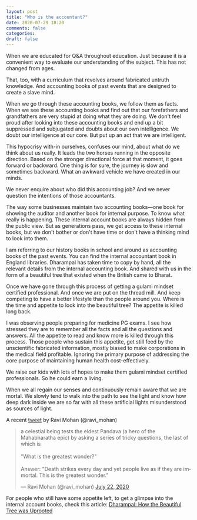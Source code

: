 ```yaml
---
layout: post
title: "Who is the accountant?"
date: 2020-07-29 18:20
comments: false
categories:
draft: false
---
```


When we are educated for Q&A throughout education. Just because it is a convenient way to evaluate our understanding of the subject. This has not changed from ages.

That, too, with a curriculum that revolves around fabricated untruth knowledge. And accounting books of past events that are designed to create a slave mind.

When we go through these accounting books, we follow them as facts. When we see these accounting books and find out that our forefathers and grandfathers are very stupid at doing what they are doing. We don't feel proud after looking into these accounting books and end up a bit suppressed and subjugated and doubts about our own intelligence. We doubt our intelligence at our core. But put up an act that we are intelligent.

This hypocrisy with-in ourselves, confuses our mind, about what do we think about us really. It leads the two horses running in the opposite direction. Based on the stronger directional force at that moment, it goes forward or backward. One thing is for sure, the journey is slow and sometimes backward. What an awkward vehicle we have created in our minds.

We never enquire about who did this accounting job? And we never question the intentions of those accountants.

The way some businesses maintain two accounting books—one book for showing the auditor and another book for internal purpose. To know what really is happening. These internal account books are always hidden from the public view. But as generations pass, we get access to these internal books, but we don't bother or don't have time or don't have a thinking mind to look into them.

I am referring to our history books in school and around as accounting books of the past events. You can find the internal accountant book in England libraries. Dharampal has taken time to copy by hand, all the relevant details from the internal accounting book. And shared with us in the form of a beautiful tree that existed when the British came to Bharat.

Once we have gone through this process of getting a gulami mindset certified professional. And once we are put on the thread mill. And keep competing to have a better lifestyle than the people around you. Where is the time and appetite to look into the beautiful tree? The appetite is killed long back.

I was observing people preparing for medicine PG exams. I see how stressed they are to remember all the facts and all the questions and answers. All the appetite to read and know more is killed through this process. Those people who sustain this appetite, get still feed by the unscientific fabricated information, mostly biased to make corporations in the medical field profitable. Ignoring the primary purpose of addressing the core purpose of maintaining human health cost-effectively.

We raise our kids with lots of hopes to make them gulami mindset certified professionals. So he could earn a living.

When we all regain our senses and continuously remain aware that we are mortal. We slowly tend to walk into the path to see the light and know how deep dark inside we are so far with all these artificial lights misunderstood as sources of light.

A recent [tweet](https://twitter.com/ravi_mohan/status/1285990365967708161) by Ravi Mohan (@ravi_mohan)

<blockquote class="twitter-tweet"><p lang="en" dir="ltr">a celestial being tests the eldest Pandava (a hero of the Mahabharatha epic) by asking a series of tricky questions, the last of which is<br><br>&quot;What is the greatest wonder?&quot;<br><br>Answer: &quot;Death strikes every day and yet people live as if they are immortal. This is the greatest wonder.&quot;</p>&mdash; Ravi Mohan (@ravi_mohan) <a href="https://twitter.com/ravi_mohan/status/1285990365967708161">July 22, 2020</a></blockquote> <script async src="https://platform.twitter.com/widgets.js" charset="utf-8"></script>

For people who still have some appetite left, to get a glimpse into the internal account books, check this article: [Dharampal: How the Beautiful Tree was Uprooted](http://tamizhportal.org/dharampals-findings-how-the-beautiful-tree-was-uprooted/)
